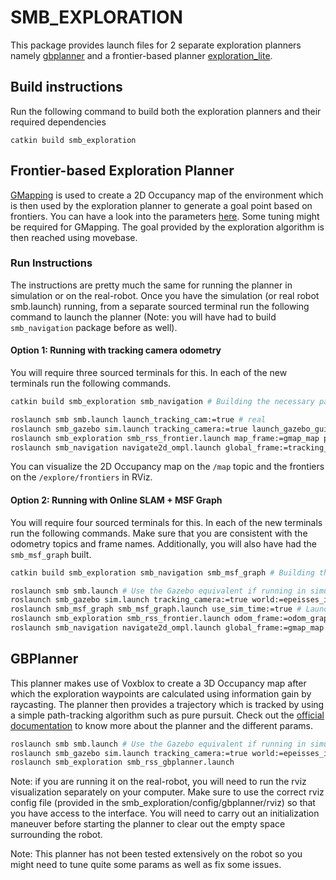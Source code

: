 # SMB_EXPLORATION

This package provides launch files for 2 separate exploration planners namely [gbplanner](https://github.com/ETHZ-RobotX/gbplanner_ros) and a frontier-based planner [exploration_lite](http://wiki.ros.org/explore_lite).

## Build instructions

Run the following command to build both the exploration planners and their required dependencies

```
catkin build smb_exploration
```

## Frontier-based Exploration Planner

[GMapping](http://wiki.ros.org/gmapping) is used to create a 2D Occupancy map of the environment which is then used by the exploration planner to generate a goal point based on frontiers. You can have a look into the parameters [here](http://wiki.ros.org/explore_lite). Some tuning might be required for GMapping. The goal provided by the exploration algorithm is then reached using movebase.

### Run Instructions 

The instructions are pretty much the same for running the planner in simulation or on the real-robot. Once you have the simulation (or real robot smb.launch) running, from a separate sourced terminal run the following command to launch the planner (Note: you will have had to build ```smb_navigation``` package before as well). 


#### Option 1: Running with tracking camera odometry
You will require three sourced terminals for this. In each of the new terminals run the following commands.
```bash
catkin build smb_exploration smb_navigation # Building the necessary packages if not done before
```
```bash
roslaunch smb smb.launch launch_tracking_cam:=true # real
roslaunch smb_gazebo sim.launch tracking_camera:=true launch_gazebo_gui:=true world:=epeisses_indoors_closed # use Gazebo
roslaunch smb_exploration smb_rss_frontier.launch map_frame:=gmap_map publish_odom_to_map:=true # Exploration + GMapping
roslaunch smb_navigation navigate2d_ompl.launch global_frame:=tracking_camera_odom exploration:=true # Path Planner
```
You can visualize the 2D Occupancy map on the ```/map``` topic and the frontiers on the ```/explore/frontiers``` in RViz.

#### Option 2: Running with Online SLAM + MSF Graph
You will require four sourced terminals for this. In each of the new terminals run the following commands. Make sure that you are consistent with the odometry topics and frame names. Additionally, you will also have had the ```smb_msf_graph``` built.
```bash
catkin build smb_exploration smb_navigation smb_msf_graph # Building the necessary packages if not done before
```
```bash
roslaunch smb smb.launch # Use the Gazebo equivalent if running in simulation
roslaunch smb_gazebo sim.launch tracking_camera:=true world:=epeisses_indoors_closed # use Gazebo
roslaunch smb_msf_graph smb_msf_graph.launch use_sim_time:=true # Launch the msf Graph State Estimation
roslaunch smb_exploration smb_rss_frontier.launch odom_frame:=odom_graph_msf map_frame:=gmap_map publish_odom_to_map:=true # Exploration + GMapping
roslaunch smb_navigation navigate2d_ompl.launch global_frame:=gmap_map exploration:=true odom_topic:=/graph_msf/est_odometry_odom_imu # Path Planner
```


## GBPlanner

This planner makes use of Voxblox to create a 3D Occupancy map after which the exploration waypoints are calculated using information gain by raycasting. The planner then provides a trajectory which is tracked by using a simple path-tracking algorithm such as pure pursuit. Check out the [official documentation](https://github.com/ntnu-arl/gbplanner_ros/wiki) to know more about the planner and the different params.

```bash
roslaunch smb smb.launch # Use the Gazebo equivalent if running in simulation
roslaunch smb_gazebo sim.launch tracking_camera:=true world:=epeisses_indoors_closed # use Gazebo
roslaunch smb_exploration smb_rss_gbplanner.launch
```

Note: if you are running it on the real-robot, you will need to run the rviz visualization separately on your computer. Make sure to use the correct rviz config file (provided in the smb_exploration/config/gbplanner/rviz) so that you have access to the interface.
You will need to carry out an initialization maneuver before starting the planner to clear out the empty space surrounding the robot.

Note: This planner has not been tested extensively on the robot so you might need to tune quite some params as well as fix some issues.
